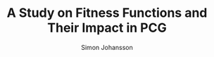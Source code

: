 ---
layout: post
title: "A Study on Fitness Functions and Their Impact in PCG"
author: "Simon Johansson"
year: "2018"
place: "Malmö University"
type: "master"
thesis_url: "https://www.diva-portal.org/smash/get/diva2:1480711/FULLTEXT01.pdf"
thesis_img: "/images/main-profile-photo.png"
category: dancing
tags: pcg evaluation edd

---